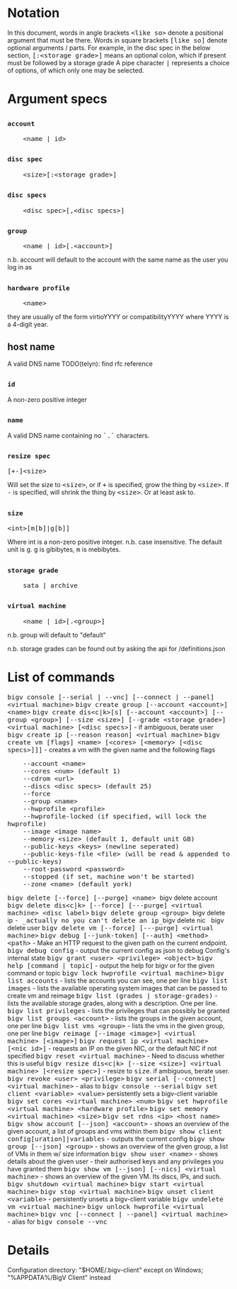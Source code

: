 <style>
code {
    font-size: 11pt
    }
</style>

Notation
========

In this document, words in angle brackets `<like so>` denote a positional argument that must be there.
Words in square brackets `[like so]` denote optional arguments / parts.
For example, in the disc spec in the below section, `[:<storage grade>]` means an optional colon, which if present must be followed by a storage grade
A pipe character `|` represents a choice of options, of which only one may be selected.

Argument specs
==============

`account`
---------------

	    <name | id>

`disc spec`
---------------

	    <size>[:<storage grade>]

`disc specs`
---------------

	    <disc spec>[,<disc specs>]

`group`
---------------

	    <name | id>[.<account>]

n.b. account will default to the account with the same name as the user you log in as

`hardware profile`
---------------

	    <name>

they are usually of the form virtioYYYY or compatibilityYYYY where YYYY is a 4-digit year.

host name
---------

A valid DNS name 
TODO(telyn): find rfc reference

`id`
---------------

A non-zero positive integer

`name`
---------------

A valid DNS name containing no `` `.` `` characters.

`resize spec`
---------------

    [+-]<size>

Will set the size to `<size>`, or if `+` is specified, grow the thing by `<size>`.
If `-` is specified, will shrink the thing by `<size>`. Or at least ask to.

`size`
---------------

	<int>[m[b]|g[b]]

Where int is a non-zero positive integer.
n.b. case insensitive.
The default unit is `g`. `g` is gibibytes, `m` is mebibytes.

`storage grade`
---------------

	    sata | archive

`virtual machine`
---------------

	    <name | id>[.<group>]

n.b. group will default to "default"



n.b. storage grades can be found out by asking the api for /definitions.json

List of commands
================

`bigv console [--serial | --vnc] [--connect | --panel] <virtual machine>`
`bigv create group [--account <account>] <name>`
`bigv create dis<c|k>[s] [--account <account>] [--group <group>] [--size <size>] [--grade <storage grade>] <virtual machine> [<disc specs>]` - if ambiguous, berate user
`bigv create ip [--reason reason] <virtual machine>`
`bigv create vm [flags] <name> [<cores> [<memory> [<disc specs>]]]` - creates a vm with the given name and the following flags

	    --account <name>
	    --cores <num> (default 1)
	    --cdrom <url>
	    --discs <disc specs> (default 25)
	    --force
	    --group <name>
	    --hwprofile <profile>
	    --hwprofile-locked (if specified, will lock the hwprofile)
	    --image <image name> 
	    --memory <size> (default 1, default unit GB)
	    --public-keys <keys> (newline seperated)
	    --public-keys-file <file> (will be read & appended to --public-keys)
	    --root-password <password>
	    --stopped (if set, machine won't be started)
	    --zone <name> (default york)
`bigv delete [--force] [--purge] <name>
`bigv delete account <account>
`bigv delete dis<c|k> [--force] [---purge] <virtual machine> <disc label>`
`bigv delete group <group>
`bigv delete ip <ip>` - _actually no you can't delete an ip_
`bigv delete nic <virtual machine> <nic id>`
`bigv delete user <user>
`bigv delete vm [--force] [---purge] <virtual machine>`
`bigv debug [--junk-token] [--auth] <method> <path>` - Make an HTTP request to the given path on the current endpoint.
`bigv debug config` - output the current config as json to debug Config's internal state
`bigv grant <user> <privilege> <object>`
`bigv help [command | topic]` - output the help for bigv or for the given command or topic
`bigv lock hwprofile <virtual machine>`
`bigv list accounts` - lists the accounts you can see, one per line
`bigv list images` - lists the available operating system images that can be passed to create vm and reimage
`bigv list (grades | storage-grades)` - lists the available storage grades, along with a description. One per line.
`bigv list privileges` - lists the privileges that can possibly be granted
`bigv list groups <account>` - lists the groups in the given account, one per line
`bigv list vms <group>` - lists the vms in the given group, one per line
`bigv reimage [--image <image>] <virtual machine> [<image>]`
`bigv request ip <virtual machine> [<nic id>]` - requests an IP on the given NIC, or the default NIC if not specified
`bigv reset <virtual machine>` - Need to discuss whether this is useful
`bigv resize dis<c|k> [--size <size>] <virtual machine> [<resize spec>]` - resize to `size`. if ambiguous, berate user.
`bigv revoke <user> <privilege>`
`bigv serial [--connect] <virtual machine>` - alias to `bigv console --serial`
`bigv set client <variable> <value>`  persistently sets a bigv-client variable
`bigv set cores <virtual machine> <num>`
`bigv set hwprofile <virtual machine> <hardware profile>`
`bigv set memory <virtual machine> <size>`
`bigv set rdns <ip> <host name>`
`bigv show account [--json] <account>` - shows an overview of the given account, a list of groups and vms within them
`bigv show client config[uration]|variables` - outputs the current config
`bigv show group [--json] <group>` - shows an overview of the given group, a list of VMs in them w/ size information
`bigv show user <name>` - shows details about the given user - their authorised keys and any privileges you have granted them
`bigv show vm [--json] [--nics] <virtual machine>` - shows an overview of the given VM. Its discs, IPs, and such.
`bigv shutdown <virtual machine>`
`bigv start <virtual machine>`
`bigv stop <virtual machine>`
`bigv unset client <variable>` - persistently unsets a bigv-client variable
`bigv undelete vm <virtual machine>`
`bigv unlock hwprofile <virtual machine>`
`bigv vnc [--connect | --panel] <virtual machine>` - alias for `bigv console --vnc`

Details
=======

Configuration directory: "$HOME/.bigv-client" except on Windows; "%APPDATA%/BigV Client" instead
